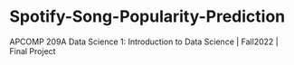 # Spotify-Song-Popularity-Prediction
APCOMP 209A Data Science 1: Introduction to Data Science | Fall2022 | Final Project

